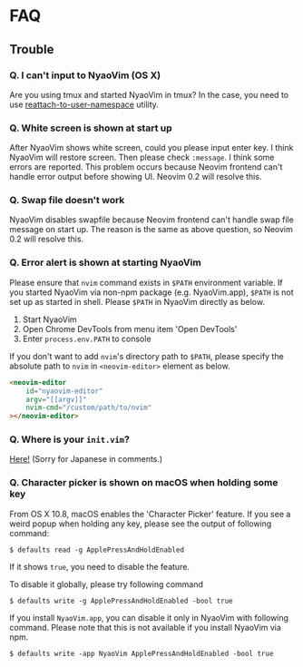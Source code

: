 FAQ
===

## Trouble

### Q. I can't input to NyaoVim (OS X)

Are you using tmux and started NyaoVim in tmux?  In the case, you need to use [reattach-to-user-namespace](https://github.com/ChrisJohnsen/tmux-MacOSX-pasteboard) utility.


### Q. White screen is shown at start up

After NyaoVim shows white screen, could you please input enter key.  I think NyaoVim will restore screen.  Then please check `:message`.  I think some errors are reported.
This problem occurs because Neovim frontend can't handle error output before showing UI.  Neovim 0.2 will resolve this.

### Q. Swap file doesn't work

NyaoVim disables swapfile because Neovim frontend can't handle swap file message on start up.  The reason is the same as above question, so Neovim 0.2 will resolve this.

### Q. Error alert is shown at starting NyaoVim

Please ensure that `nvim` command exists in `$PATH` environment variable.  If you started NyaoVim via non-npm package (e.g. NyaoVim.app), `$PATH` is not set up as started in shell.  Please `$PATH` in NyaoVim directly as below.

1. Start NyaoVim
2. Open Chrome DevTools from menu item 'Open DevTools'
3. Enter `process.env.PATH` to console

If you don't want to add `nvim`'s directory path to `$PATH`, please specify the absolute path to `nvim` in `<neovim-editor>` element as below.

```html
<neovim-editor
    id="nyaovim-editor"
    argv="[[argv]]"
    nvim-cmd="/custom/path/to/nvim"
></neovim-editor>
```

### Q. Where is your `init.vim`?

[Here!](https://github.com/rhysd/dogfiles/blob/master/nvimrc) (Sorry for Japanese in comments.)

### Q. Character picker is shown on macOS when holding some key

From OS X 10.8, macOS enables the 'Character Picker' feature. If you see a weird popup when holding any key, please see the output of following command:

```
$ defaults read -g ApplePressAndHoldEnabled
```

If it shows `true`, you need to disable the feature.

To disable it globally, please try following command

```
$ defaults write -g ApplePressAndHoldEnabled -bool true
```

If you install `NyaoVim.app`, you can disable it only in NyaoVim with following command.
Please note that this is not available if you install NyaoVim via npm.

```
$ defaults write -app NyaoVim ApplePressAndHoldEnabled -bool true
```
